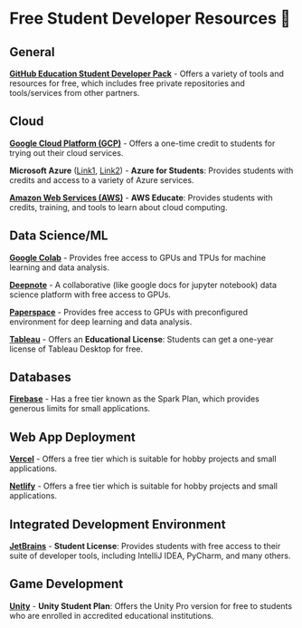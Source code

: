 # Free Student Developer Resources 💸

## General
[**GitHub Education Student Developer Pack**]((https://education.github.com/pack))
    - Offers a variety of tools and resources for free, which includes free private repositories and tools/services from other partners.

## Cloud
[**Google Cloud Platform (GCP)**](https://console.cloud.google.com/getting-started)
    - Offers a one-time credit to students for trying out their cloud services.

**Microsoft Azure** ([Link1](https://azure.microsoft.com/en-us/free/students), [Link2](https://azure.microsoft.com/en-us/pricing/offers/ms-azr-0144p/))
    - **Azure for Students**: Provides students with credits and access to a variety of Azure services.

[**Amazon Web Services (AWS)**](https://www.awseducate.com/registration/s/registration-detail?language=en_US&promocode=EducateLP)
    - **AWS Educate**: Provides students with credits, training, and tools to learn about cloud computing.

## Data Science/ML
[**Google Colab**](https://colab.research.google.com)
    - Provides free access to GPUs and TPUs for machine learning and data analysis.

[**Deepnote**](https://deepnote.com/docs/edu-verification)
    - A collaborative (like google docs for jupyter notebook) data science platform with free access to GPUs.

[**Paperspace**](https://deepnote.com/docs/edu-verification)
    - Provides free access to GPUs with preconfigured environment for deep learning and data analysis.

[**Tableau**](https://www.tableau.com/academic/students)
    - Offers an **Educational License**: Students can get a one-year license of Tableau Desktop for free.

## Databases
[**Firebase**](https://firebase.google.com)
    - Has a free tier known as the Spark Plan, which provides generous limits for small applications.

## Web App Deployment
[**Vercel**](https://vercel.com/)
    - Offers a free tier which is suitable for hobby projects and small applications.

[**Netlify**](https://www.netlify.com/)
    - Offers a free tier which is suitable for hobby projects and small applications.

## Integrated Development Environment 
[**JetBrains**](https://www.jetbrains.com/shop/eform/students)
    - **Student License**: Provides students with free access to their suite of developer tools, including IntelliJ IDEA, PyCharm, and many others.

## Game Development
[**Unity**](https://unity.com/products/unity-student#apply-unity-student-plan)
    - **Unity Student Plan**: Offers the Unity Pro version for free to students who are enrolled in accredited educational institutions.